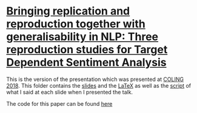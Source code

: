 # [Bringing replication and reproduction together with generalisability in NLP: Three reproduction studies for Target Dependent Sentiment Analysis](https://aclanthology.coli.uni-saarland.de/papers/C18-1097/c18-1097)

This is the version of the presentation which was presented at [COLING 2018](http://coling2018.org/). This folder contains the [slides](./slides.pdf) and the [LaTeX](./LaTeX) as well as the [script](./script.md) of what I said at each slide when I presented the talk.

The code for this paper can be found [here](https://github.com/apmoore1/Bella)
